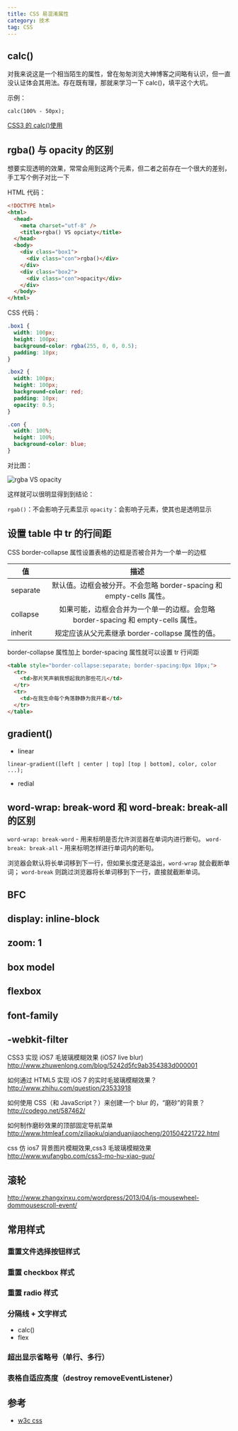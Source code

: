 ```yaml
---
title: CSS 易混淆属性
category: 技术
tag: CSS
---
```


## calc()

对我来说这是一个相当陌生的属性，曾在匆匆浏览大神博客之间略有认识，但一直没认证体会其用法。存在既有理，那就来学习一下 calc()，填平这个大坑。

示例：

`calc(100% - 50px);`

[CSS3 的 calc()使用](http://www.w3cplus.com/css3/how-to-use-css3-calc-function.html)

## rgba() 与 opacity 的区别

想要实现透明的效果，常常会用到这两个元素，但二者之前存在一个很大的差别，手工写个例子对比一下

HTML 代码：

```html
<!DOCTYPE html>
<html>
  <head>
    <meta charset="utf-8" />
    <title>rgba() VS opciaty</title>
  </head>
  <body>
    <div class="box1">
      <div class="con">rgba()</div>
    </div>
    <div class="box2">
      <div class="con">opacity</div>
    </div>
  </body>
</html>
```

CSS 代码：

```css
.box1 {
  width: 100px;
  height: 100px;
  background-color: rgba(255, 0, 0, 0.5);
  padding: 10px;
}

.box2 {
  width: 100px;
  height: 100px;
  background-color: red;
  padding: 10px;
  opacity: 0.5;
}

.con {
  width: 100%;
  height: 100%;
  background-color: blue;
}
```

对比图：

![rgba VS opacity](http://imgchr.com/images/rgbaVSopacity.png)

这样就可以很明显得到到结论：

`rgab()`：不会影响子元素显示
`opacity`：会影响子元素，使其也是透明显示

## 设置 table 中 tr 的行间距

CSS border-collapse 属性设置表格的边框是否被合并为一个单一的边框

| 值       |                                       描述                                        |
| -------- | :-------------------------------------------------------------------------------: |
| separate |        默认值。边框会被分开。不会忽略 border-spacing 和 empty-cells 属性。        |
| collapse | 如果可能，边框会合并为一个单一的边框。会忽略 border-spacing 和 empty-cells 属性。 |
| inherit  |                  规定应该从父元素继承 border-collapse 属性的值。                  |

border-collapse 属性加上 border-spacing 属性就可以设置 tr 行间距

```html
<table style="border-collapse:separate; border-spacing:0px 10px;">
  <tr>
    <td>那片笑声躺我想起我的那些花儿</td>
  </tr>
  <tr>
    <td>在我生命每个角落静静为我开着</td>
  </tr>
</table>
```

## gradient()

- linear

`linear-gradient([left | center | top] [top | bottom], color, color ...);`

- redial

## word-wrap: break-word 和 word-break: break-all 的区别

`word-wrap: break-word` - 用来标明是否允许浏览器在单词内进行断句。
`word-break: break-all` - 用来标明怎样进行单词内的断句。

浏览器会默认将长单词移到下一行，但如果长度还是溢出，`word-wrap` 就会截断单词；
`word-break` 则跳过浏览器将长单词移到下一行，直接就截断单词。

## BFC

## display: inline-block

## zoom: 1

## box model

## flexbox

## font-family

## -webkit-filter

CSS3 实现 iOS7 毛玻璃模糊效果 (iOS7 live blur)
http://www.zhuwenlong.com/blog/5242d5fc9ab354383d000001

如何通过 HTML5 实现 iOS 7 的实时毛玻璃模糊效果？
http://www.zhihu.com/question/23533918

如何使用 CSS（和 JavaScript？）来创建一个 blur 的，“磨砂”的背景？
http://codego.net/587462/

如何制作磨砂效果的顶部固定导航菜单
http://www.htmleaf.com/ziliaoku/qianduanjiaocheng/201504221722.html

css 仿 ios7 背景图片模糊效果,css3 毛玻璃模糊效果
http://www.wufangbo.com/css3-mo-hu-xiao-guo/

## 滚轮

http://www.zhangxinxu.com/wordpress/2013/04/js-mousewheel-dommousescroll-event/

## 常用样式

### 重置文件选择按钮样式

### 重置 checkbox 样式

### 重置 radio 样式

### 分隔线 + 文字样式

- calc()
- flex

### 超出显示省略号（单行、多行）

### 表格自适应高度（destroy removeEventListener）

## 参考

- [w3c css](https://www.chinaw3c.org/2020-03-css-x.html)
